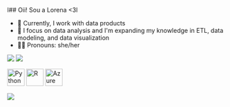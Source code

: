 l## Oii! Sou a Lorena <3l
- 🐻 Currently, I work with data products
- 🐼 I focus on data analysis and I'm expanding my knowledge in ETL, data modeling, and data visualization
- 🐻‍❄️ Pronouns: she/her
<picture>  
<source    
srcset="https://github-readme-stats.vercel.app/api?username=imlorenalopes&show_icons=true&theme=radical"    
media="(prefers-color-scheme: dark)"  
/>  
<source    
srcset="https://github-readme-stats.vercel.app/api?username=imlorenalopes&show_icons=true"    
media="(prefers-color-scheme: light), (prefers-color-scheme: no-preference)"  
/>  
<img src="https://github-readme-stats.vercel.app/api?username=imlorenalopes&show_icons=true" />
</picture>
<picture>  
<source    
srcset="https://github-readme-stats.vercel.app/api/top-langs/?username=imlorenalopes&hide_progress=true&theme=radical"    
media="(prefers-color-scheme: dark)"  
/>  
<source    
srcset="https://github-readme-stats.vercel.app/api/top-langs/?username=imlorenalopes&hide_progress=true"    
media="(prefers-color-scheme: light), (prefers-color-scheme: no-preference)"  
/>  
<img src="https://github-readme-stats.vercel.app/api/top-langs/?username=imlorenalopes&hide_progress=true" />
</picture>
<p align="left">  
<img src="https://cdn.jsdelivr.net/gh/devicons/devicon@latest/icons/python/python-original.svg" alt="Python" width="40" height="40"/>  
<img src="https://cdn.jsdelivr.net/gh/devicons/devicon/icons/r/r-plain.svg" alt="R" width="40" height="40"/>  
<img src="https://cdn.jsdelivr.net/gh/devicons/devicon@latest/icons/azuresqldatabase/azuresqldatabase-original.svg" alt="Azure SQL Database" width="40" height="40"/>
</p>
<div align="rigth">  
<a href="https://www.linkedin.com/in/lorena-lopes-a9b4b71b1/" target="_blank"> 
<img src="https://img.shields.io/badge/-LinkedIn-%230077B5?style=for-the-badge&logo=linkedin&logoColor=white" target="_blank" />  
</a>
</div>
